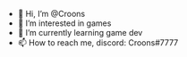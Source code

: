 - 👋 Hi, I’m @Croons
- 👀 I’m interested in games
- 🌱 I’m currently learning game dev
- 📫 How to reach me, discord: Croons#7777

<!---
Croons/Croons is a ✨ special ✨ repository because its `README.md` (this file) appears on your GitHub profile.
You can click the Preview link to take a look at your changes.
--->
